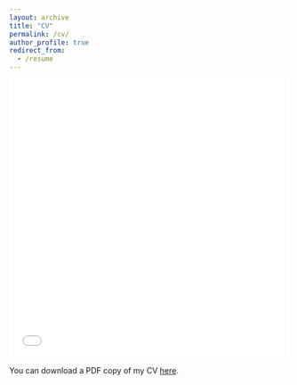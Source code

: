 ```yaml
---
layout: archive
title: "CV"
permalink: /cv/
author_profile: true
redirect_from:
  - /resume
---
```


<iframe src="/files/pdf/CV_Sayorn_Chin.pdf" width="100%" height="500" frameborder="no" border="0" marginwidth="0" marginheight="0"></iframe>

You can download a PDF copy of my CV [here](/files/pdf/CV_Sayorn_Chin.pdf).
